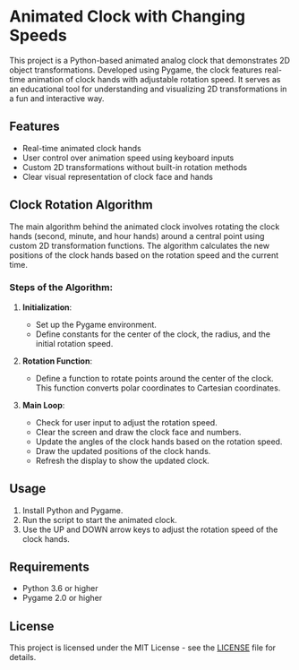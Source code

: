 
# Animated Clock with Changing Speeds

This project is a Python-based animated analog clock that demonstrates 2D object transformations. Developed using Pygame, the clock features real-time animation of clock hands with adjustable rotation speed. It serves as an educational tool for understanding and visualizing 2D transformations in a fun and interactive way.

## Features
- Real-time animated clock hands
- User control over animation speed using keyboard inputs
- Custom 2D transformations without built-in rotation methods
- Clear visual representation of clock face and hands

## Clock Rotation Algorithm
The main algorithm behind the animated clock involves rotating the clock hands (second, minute, and hour hands) around a central point using custom 2D transformation functions. The algorithm calculates the new positions of the clock hands based on the rotation speed and the current time.

### Steps of the Algorithm:
1. **Initialization**: 
   - Set up the Pygame environment.
   - Define constants for the center of the clock, the radius, and the initial rotation speed.

2. **Rotation Function**: 
   - Define a function to rotate points around the center of the clock. This function converts polar coordinates to Cartesian coordinates.

3. **Main Loop**: 
   - Check for user input to adjust the rotation speed.
   - Clear the screen and draw the clock face and numbers.
   - Update the angles of the clock hands based on the rotation speed.
   - Draw the updated positions of the clock hands.
   - Refresh the display to show the updated clock.

## Usage
1. Install Python and Pygame.
2. Run the script to start the animated clock.
3. Use the UP and DOWN arrow keys to adjust the rotation speed of the clock hands.

## Requirements
- Python 3.6 or higher
- Pygame 2.0 or higher

## License
This project is licensed under the MIT License - see the [LICENSE](LICENSE.txt) file for details.
